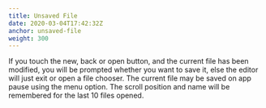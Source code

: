 ```yaml
---
title: Unsaved File
date: 2020-03-04T17:42:32Z
anchor: unsaved-file
weight: 300
---
```


If you touch the new, back or open button, and the current file has
been modified, you will be prompted whether you want to save it, else
the editor will just exit or open a file chooser. The current file may
be saved on app pause using the menu option. The scroll position and
name will be remembered for the last 10 files opened.

